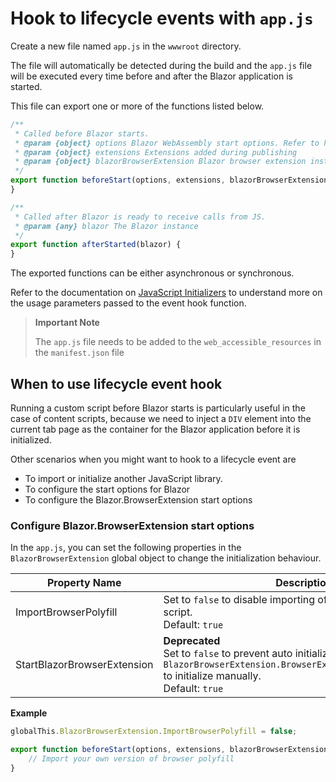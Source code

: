 # Hook to lifecycle events with `app.js`

Create a new file named `app.js` in the `wwwroot` directory.

The file will automatically be detected during the build and the `app.js` file will be executed every time before and after the Blazor application is started.

This file can export one or more of the functions listed below.

```javascript
/**
 * Called before Blazor starts.
 * @param {object} options Blazor WebAssembly start options. Refer to https://github.com/dotnet/aspnetcore/blob/main/src/Components/Web.JS/src/Platform/WebAssemblyStartOptions.ts
 * @param {object} extensions Extensions added during publishing
 * @param {object} blazorBrowserExtension Blazor browser extension instance
 */
export function beforeStart(options, extensions, blazorBrowserExtension) {
}

/**
 * Called after Blazor is ready to receive calls from JS.
 * @param {any} blazor The Blazor instance
 */
export function afterStarted(blazor) {
}
```

The exported functions can be either asynchronous or synchronous.

Refer to the documentation on [JavaScript Initializers](https://learn.microsoft.com/en-us/aspnet/core/blazor/fundamentals/startup?view=aspnetcore-8.0#javascript-initializers) to understand more on the usage parameters passed to the event hook function.

> **Important Note**
>
> The `app.js` file needs to be added to the `web_accessible_resources` in the `manifest.json` file

## When to use lifecycle event hook

Running a custom script before Blazor starts is particularly useful in the case of content scripts, because we need to inject a `DIV` element into the current tab page as the container for the Blazor application before it is initialized.

Other scenarios when you might want to hook to a lifecycle event are

- To import or initialize another JavaScript library.
- To configure the start options for Blazor
- To configure the Blazor.BrowserExtension start options

### Configure Blazor.BrowserExtension start options

In the `app.js`, you can set the following properties in the `BlazorBrowserExtension` global object to change the initialization behaviour.

| Property Name               | Description                                                                                                                                                                             |
| --------------------------- | --------------------------------------------------------------------------------------------------------------------------------------------------------------------------------------- |
| ImportBrowserPolyfill       | Set to `false` to disable importing of the browser polyfill script.<br />Default: `true`                                                                                                |
| StartBlazorBrowserExtension | **Deprecated**<br />Set to `false` to prevent auto initialization of Blazor. Use `BlazorBrowserExtension.BrowserExtension.InitializeAsync` to initialize manually.<br />Default: `true` |

**Example**

```javascript
globalThis.BlazorBrowserExtension.ImportBrowserPolyfill = false;

export function beforeStart(options, extensions, blazorBrowserExtension) {
    // Import your own version of browser polyfill
}
```
